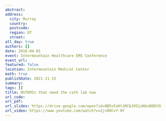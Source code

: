 ```yaml
---
abstract: 
address:
  city: Murray
  country:
  postcode: 
  region: UT
  street: 
all_day: true
authors: []
date: 2016-04-01
event: Intermountain Healthcare EMS Conference
event_url: 
featured: false
location: Intermountain Medical Center
math: true
publishDate: 2021-11-15
summary: 
tags: []
title: NSTEMIs that need the cath lab now
url_code: 
url_pdf: 
url_slides: https://drive.google.com/open?id=0B5v5sKtJ0CbJOS1zNGx0ODV3UW8
url_video: https://www.youtube.com/watch?v=2jv00CvY-0Y
---
```

